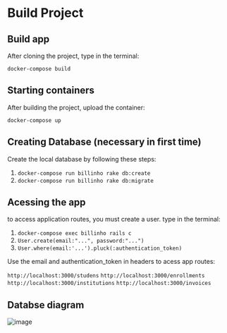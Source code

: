 Build Project
================

Build app
----------
After cloning the project, type in the terminal:

```docker-compose build```

Starting containers
----------
After building the project, upload the container:

```docker-compose up```

Creating Database (necessary in first time)
----------
Create the local database by following these steps:

1) ```docker-compose run billinho rake db:create```
2) ```docker-compose run billinho rake db:migrate```

Acessing the app
----------
to access application routes, you must create a user.
type in the terminal:
1) ```docker-compose exec billinho rails c```
2) ```User.create(email:"...", password:"...")```
3) ```User.where(email:'...').pluck(:authentication_token)```

Use the email and authentication_token in headers to acess app routes:

```http://localhost:3000/studens```
```http://localhost:3000/enrollments```
```http://localhost:3000/institutions```
```http://localhost:3000/invoices```

Databse diagram
----------
![image](https://user-images.githubusercontent.com/85513624/181642217-5d0996b4-4507-4a04-8c16-e32c172d8605.png)
